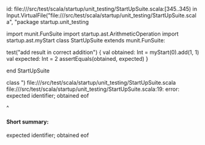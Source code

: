id: file://<WORKSPACE>/src/test/scala/startup/unit_testing/StartUpSuite.scala:[345..345) in Input.VirtualFile("file://<WORKSPACE>/src/test/scala/startup/unit_testing/StartUpSuite.scala", "package startup.unit_testing

import munit.FunSuite
import startup.ast.ArithmeticOperation
import startup.ast.myStart
class StartUpSuite extends munit.FunSuite:

  test("add result in correct addition") {
    val obtained: Int = myStart(0).add(1, 1)
    val expected: Int = 2
    assertEquals(obtained, expected)
  }

end StartUpSuite



class 
")
file://<WORKSPACE>/src/test/scala/startup/unit_testing/StartUpSuite.scala
file://<WORKSPACE>/src/test/scala/startup/unit_testing/StartUpSuite.scala:19: error: expected identifier; obtained eof

^
#### Short summary: 

expected identifier; obtained eof